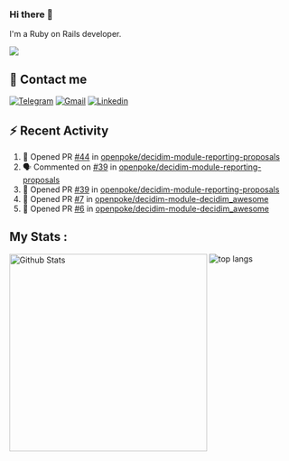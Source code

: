 ### Hi there 👋

I'm a Ruby on Rails developer.

<img src="https://komarev.com/ghpvc/?username=antopalidi&color=blueviolet">

## 📩 Contact me 
[![Telegram](https://img.shields.io/badge/Telegram-2CA5E0?style=for-the-badge&logo=telegram&logoColor=white)](https://t.me/anna_top)
[![Gmail](https://img.shields.io/badge/email-D14836?style=for-the-badge&logo=gmail&logoColor=white)](mailto:topalidisanna@gmail.com)
[![Linkedin](https://img.shields.io/badge/LinkedIn-0077B5?style=for-the-badge&logo=linkedin&logoColor=white)](https://www.linkedin.com/in/topalidi/)
<!-- [![Codewars](https://img.shields.io/badge/Codewars-B1361E?style=for-the-badge&logo=Codewars&logoColor=white)](https://www.codewars.com/users/antopalidi) -->

## :zap: Recent Activity

<!--START_SECTION:activity-->
1. 💪 Opened PR [#44](https://github.com/openpoke/decidim-module-reporting-proposals/pull/44) in [openpoke/decidim-module-reporting-proposals](https://github.com/openpoke/decidim-module-reporting-proposals)
2. 🗣 Commented on [#39](https://github.com/openpoke/decidim-module-reporting-proposals/issues/39) in [openpoke/decidim-module-reporting-proposals](https://github.com/openpoke/decidim-module-reporting-proposals)
3. 💪 Opened PR [#39](https://github.com/openpoke/decidim-module-reporting-proposals/pull/39) in [openpoke/decidim-module-reporting-proposals](https://github.com/openpoke/decidim-module-reporting-proposals)
4. 💪 Opened PR [#7](https://github.com/openpoke/decidim-module-decidim_awesome/pull/7) in [openpoke/decidim-module-decidim_awesome](https://github.com/openpoke/decidim-module-decidim_awesome)
5. 💪 Opened PR [#6](https://github.com/openpoke/decidim-module-decidim_awesome/pull/6) in [openpoke/decidim-module-decidim_awesome](https://github.com/openpoke/decidim-module-decidim_awesome)
<!--END_SECTION:activity-->

## My Stats :
<!--
<img alt="activity" src="https://streak-stats.demolab.com?user=antopalidi" />
-->
<div>
<img align="top" width="350px" alt="Github Stats" src="https://github-readme-stats-1-brown.vercel.app/api?username=antopalidi&count_private=true&show_icons=true&hide_border=true" />
<img align="top" alt="top langs" src="https://github-readme-stats-1-brown.vercel.app/api/top-langs/?username=antopalidi&layout=compact" />
 </div>
<!--
#### [My CV](https://antopalidi.github.io/my_cv/)
-->

<!--
**antopalidi/antopalidi** is a ✨ _special_ ✨ repository because its `README.md` (this file) appears on your GitHub profile.
-->
